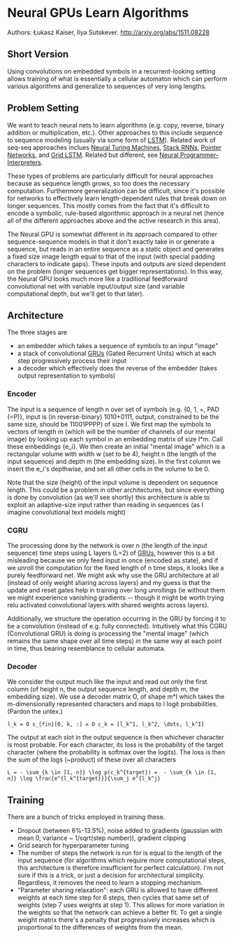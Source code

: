 # Neural GPUs Learn Algorithms

Authors: Łukasz Kaiser, Ilya Sutskever. http://arxiv.org/abs/1511.08228

## Short Version

Using convolutions on embedded symbols in a recurrent-looking setting allows training of what is essentially a cellular automaton which can perform various algorithms and generalize to sequences of very long lengths.

## Problem Setting

We want to teach neural nets to learn algorithms (e.g. copy, reverse, binary addition or multiplication, etc.). Other approaches to this include sequence to sequence modeling (usually via some form of [LSTM](http://colah.github.io/posts/2015-08-Understanding-LSTMs/)). Related work of seq-seq approaches inclues [Neural Turing Machines](http://arxiv.org/abs/1410.5401), [Stack RNNs](http://arxiv.org/abs/1503.01007), [Pointer Networks](http://arxiv.org/abs/1506.03134), and [Grid LSTM](http://arxiv.org/abs/1507.01526). Related but different, see [Neural Programmer-Interpreters](http://arxiv.org/abs/1511.06279).

These types of problems are particularly difficult for neural approaches because as sequence length grows, so too does the necessary computation. Furthermore generalization can be difficult, since it's possible for networks to effectively learn length-dependent rules that break down on longer sequences. This mostly comes from the fact that it's difficult to encode a symbolic, rule-based algorithmic approach in a neural net (hence all of the different approaches above and the active research in this area).

The Neural GPU is somewhat different in its approach compared to other sequence-sequence models in that it don't exactly take in or generate a sequence, but reads in an entire sequence as a static object and generates a fixed size image length equal to that of the input (with special padding characters to indicate gaps). These inputs and outputs are sized dependent on the problem (longer sequences get bigger representations). In this way, the Neural GPU looks much more like a traditional feedforward convolutional net with variable input/output size (and variable computational depth, but we'll get to that later).

## Architecture

The three stages are
 - an embedder which takes a sequence of symbols to an input "image"
 - a stack of convolutional [GRUs](http://arxiv.org/abs/1412.3555) (Gated Recurrent Units) which at each step progressively process their input
 - a decoder which effectively does the reverse of the embedder (takes output representation to symbols)

### Encoder

The input is a sequence of length n over set of symbols (e.g. {0, 1, +, PAD (=P)}, input is (in reverse-binary) 1010+0111, output, constrained to be the same size, should be 11001PPPP) of size I. We first map the symbols to vectors of length m (which will be the number of channels of our mental image) by looking up each symbol in an embedding matrix of size I*m. Call these embeddings {e_i}. We then create an initial "mental image" which is a rectangular volume with width w (set to be 4), height n (the length of the input sequence) and depth m (the embedding size). In the first column we insert the e_i's depthwise, and set all other cells in the volume to be 0.

Note that the size (height) of the input volume is dependent on sequence length. This could be a problem in other architectures, but since everything is done by convolution (as we'll see shortly) this architecture is able to exploit an adaptive-size input rather than reading in sequences (as I imagine convolutional text models might)

### CGRU

The processing done by the network is over n (the length of the input sequence) time steps using L layers (L=2) of [GRUs](http://arxiv.org/abs/1412.3555), however this is a bit misleading because we only feed input in once (encoded as state), and if we unroll the computation for the fixed length of n time steps, it looks like a purely feedforward net. We might ask why use the GRU architecture at all (instead of only weight sharing across layers) and my guess is that the update and reset gates help in training over long unrollings (ie without them we might experience vanishing gradients -- though it might be worth trying relu activated convolutional layers with shared weights across layers).

Additionally, we structure the operation occurring in the GRU by forcing it to be a convolution (instead of e.g. fully connected). Intuitively what this CGRU (Convolutional GRU) is doing is processing the "mental image" (which remains the same shape over all time steps) in the same way at each point in time, thus bearing resemblance to cellular automata.

### Decoder

We consider the output much like the input and read out only the first column (of height n, the output sequence length, and depth m, the embedding size). We use a decoder matrix O, of shape m*I which takes the m-dimensionally represented characters and maps to I logit probabilities. (Pardon the untex.)

 `l_k = O s_{fin}[0, k, :] = O c_k = [l_k^1, l_k^2, \dots, l_k^I]`

  The output at each slot in the output sequence is then whichever character is most probable. For each character, its loss is the probability of the target character (where the probability is softmax over the logits). The loss is then the sum of the logs (~product) of these over all characters

  `L = - \sum_{k \in [1, n]} \log p(c_k^{target}) =  - \sum_{k \in [1, n]} \log \frac{e^{l_k^{target}}}{\sum_j e^{l_k^j}`

## Training

 There are a bunch of tricks employed in training these.
  - Dropout (between 6%-13.5%), noise added to gradients (gaussian with mean 0, variance ~ 1/sqrt(step number)), gradient clipping
  - Grid search for hyperparameter tuning
  - The number of steps the network is run for is equal to the length of the input sequence (for algorithms which require more computational steps, this architecture is therefore insufficient for perfect calculation). I'm not sure if this is a trick, or just a decision for architectural simplicity. Regardless, it removes the need to learn a stopping mechanism.
  - "Parameter sharing relaxation": each GRU is allowed to have different weights at each time step for 6 steps, then cycles that same set of weights (step 7 uses weights at step 1). This allows for more variation in the weights so that the network can achieve a better fit. To get a single weight matrix there's a penalty that progressively increases which is proportional to the differences of weights from the mean.
